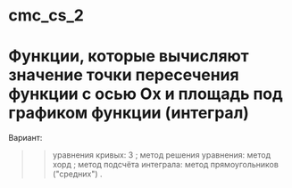 # cmc_cs_2
# Функции, которые вычисляют значение точки пересечения функции с осью Ох и площадь под графиком функции (интеграл)

Вариант:
 >> уравнения кривых: 3 ;
 >> метод решения уравнения: метод хорд ;
 >> метод подсчёта интеграла: метод прямоугольников ("средних") .
